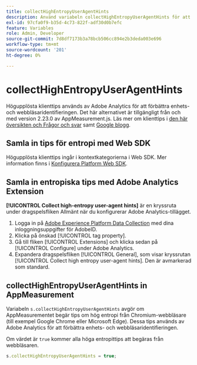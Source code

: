 ```yaml
---
title: collectHighEntropyUserAgentHints
description: Använd variabeln collectHighEntropyUserAgentHints för att avgöra om Adobe ska begära höga entropittips från Chromium-webbläsare (t.ex. Google Chrome och Microsoft Edge).
exl-id: 97cfa0f9-b35d-4c73-822f-adf30d0b7efc
feature: Variables
role: Admin, Developer
source-git-commit: 7d8df7173b3a78bcb506cc894e2b3deda003e696
workflow-type: tm+mt
source-wordcount: '201'
ht-degree: 0%

---
```


# collectHighEntropyUserAgentHints

Högupplösta klienttips används av Adobe Analytics för att förbättra enhets- och webbläsaridentifieringen. Det här alternativet är tillgängligt från och med version 2.23.0 av AppMeasurement.js. Läs mer om klienttips i [den här översikten och Frågor och svar](/help/technotes/client-hints.md) samt [Google blogg](https://web.dev/user-agent-client-hints/).

## Samla in tips för entropi med Web SDK

Högupplösta klienttips ingår i kontextkategorierna i Web SDK. Mer information finns i [Konfigurera Platform Web SDK](https://experienceleague.adobe.com/docs/experience-platform/edge/fundamentals/configuring-the-sdk.html?lang=sv-SE).

## Samla in entropiska tips med Adobe Analytics Extension

**[!UICONTROL Collect high-entropy user-agent hints]** är en kryssruta under dragspelsfliken Allmänt när du konfigurerar Adobe Analytics-tillägget.

1. Logga in på [Adobe Experience Platform Data Collection](https://experience.adobe.com/#/@adobepm/data-collection) med dina inloggningsuppgifter för AdobeID.
1. Klicka på önskad [!UICONTROL tag property].
1. Gå till fliken [!UICONTROL Extensions] och klicka sedan på [!UICONTROL Configure] under Adobe Analytics.
1. Expandera dragspelsfliken [!UICONTROL General], som visar kryssrutan [!UICONTROL Collect high entropy user-agent hints]. Den är avmarkerad som standard.

## collectHighEntropyUserAgentHints in AppMeasurement

Variabeln `s.collectHighEntropyUserAgentHints` avgör om AppMeasurementet begär tips om hög entropi från Chromium-webbläsare (till exempel Google Chrome eller Microsoft Edge). Dessa tips används av Adobe Analytics för att förbättra enhets- och webbläsaridentifieringen.

Om värdet är `true` kommer alla höga entropittips att begäras från webbläsaren.

```js
s.collectHighEntropyUserAgentHints = true;
```
